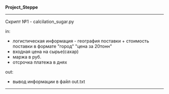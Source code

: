__Project_Steppe__

********************************
Скрипт №1 - calcilation_sugar.py

in: 
 - логистическая информация - география поставки + стоимость поставки в формате "город" "цена за 20тонн"
 - входная цена на сырье(сахар)
 - маржа в руб.
 - отсрочка платежа в днях
  
out:
 - вывод информации в файл out.txt

*******************************
